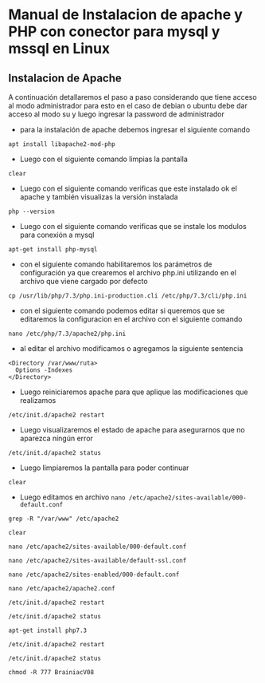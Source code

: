 # Manual de Instalacion de apache y PHP con conector para mysql y mssql en Linux #

## Instalacion de Apache ##

A continuación detallaremos el paso a paso considerando que tiene acceso al modo administrador para esto en el caso de debian o ubuntu debe dar acceso al modo su y luego ingresar la password de administrador

* para la instalación de apache debemos ingresar el siguiente comando

`apt install libapache2-mod-php`

* Luego con el siguiente comando limpias la pantalla

`clear`

* Luego con el siguiente comando verificas que este instalado ok el apache y también visualizas la versión instalada

`php --version`

* Luego con el siguiente comando verificas que se instale los modulos para conexión a mysql

`apt-get install php-mysql`

* con el siguiente comando habilitaremos los parámetros de configuración ya que crearemos el archivo php.ini utilizando en el archivo que viene cargado por defecto

`cp /usr/lib/php/7.3/php.ini-production.cli /etc/php/7.3/cli/php.ini`

* con el siguiente comando podemos editar si queremos que se editaremos la configuracion en el archivo con el siguiente comando

`nano /etc/php/7.3/apache2/php.ini`

* al editar el archivo modificamos o agregamos la siguiente sentencia
```sublime-commands
<Directory /var/www/ruta>
  Options -Indexes
</Directory>
```

* Luego reiniciaremos apache para que aplique las modificaciones que realizamos

`/etc/init.d/apache2 restart`

* Luego visualizaremos el estado de apache para asegurarnos que no aparezca ningún error

`/etc/init.d/apache2 status`

* Luego limpiaremos la pantalla para poder continuar

`clear`

* Luego editamos en archivo 
`nano /etc/apache2/sites-available/000-default.conf`

`grep -R "/var/www" /etc/apache2`

`clear`

`nano /etc/apache2/sites-available/000-default.conf`

`nano /etc/apache2/sites-available/default-ssl.conf`

`nano /etc/apache2/sites-enabled/000-default.conf`

`nano /etc/apache2/apache2.conf`

`/etc/init.d/apache2 restart`

`/etc/init.d/apache2 status`

`apt-get install php7.3`

`/etc/init.d/apache2 restart`

`/etc/init.d/apache2 status`

`chmod -R 777 BrainiacV08`
